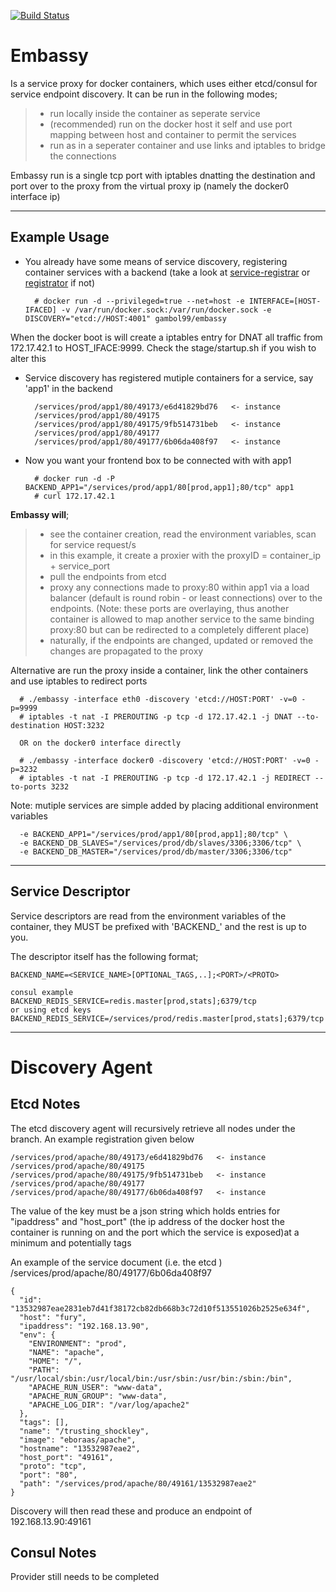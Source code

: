 
[![Build Status](https://drone.io/github.com/gambol99/embassy/status.png)](https://drone.io/github.com/gambol99/embassy/latest)

Embassy
==========
Is a service proxy for docker containers, which uses either etcd/consul for service endpoint discovery. It can be run in the following modes;

>   - run locally inside the container as seperate service
>   - (recommended) run on the docker host it self and use port mapping between host and container to permit the services
>   - run as in a seperater container and use links and iptables to bridge the connections

Embassy run is a single tcp port with iptables dnatting the destination and port over to the proxy from the virtual proxy ip (namely the docker0 interface ip)

------------
Example Usage
-------------

- You already have some means of service discovery, registering container services with a backend (take a look at [service-registrar](https://github.com/gambol99/service-registrar) or [registrator](https://github.com/progrium/registrator) if not)

        # docker run -d --privileged=true --net=host -e INTERFACE=[HOST-IFACED] -v /var/run/docker.sock:/var/run/docker.sock -e DISCOVERY="etcd://HOST:4001" gambol99/embassy

When the docker boot is will create a iptables entry for DNAT all traffic from 172.17.42.1 to HOST_IFACE:9999. Check the stage/startup.sh if you wish to alter this

- Service discovery has registered mutiple containers for a service, say 'app1' in the backend

        /services/prod/app1/80/49173/e6d41829bd76   <- instance
        /services/prod/app1/80/49175
        /services/prod/app1/80/49175/9fb514731beb   <- instance
        /services/prod/app1/80/49177
        /services/prod/app1/80/49177/6b06da408f97   <- instance

- Now you want your frontend box to be connected with with app1

        # docker run -d -P BACKEND_APP1="/services/prod/app1/80[prod,app1];80/tcp" app1
        # curl 172.17.42.1

**Embassy will**;

> - see the container creation, read the environment variables, scan for service request/s
> - in this example, it create a proxier with the proxyID = container_ip + service_port
> - pull the endpoints from etcd
> - proxy any connections made to proxy:80 within app1 via a load balancer (default is round robin - or least connections) over to the endpoints.
> (Note: these ports are overlaying, thus another container is allowed to map another service to the same binding proxy:80 but can be redirected to a completely different place)
> - naturally, if the endpoints are changed, updated or removed the changes are propagated to the proxy


Alternative are run the proxy inside a container, link the other containers and use iptables to redirect ports

      # ./embassy -interface eth0 -discovery 'etcd://HOST:PORT' -v=0 -p=9999
      # iptables -t nat -I PREROUTING -p tcp -d 172.17.42.1 -j DNAT --to-destination HOST:3232

      OR on the docker0 interface directly

      # ./embassy -interface docker0 -discovery 'etcd://HOST:PORT' -v=0 -p=3232
      # iptables -t nat -I PREROUTING -p tcp -d 172.17.42.1 -j REDIRECT --to-ports 3232

Note: mutiple services are simple added by placing additional environment variables

      -e BACKEND_APP1="/services/prod/app1/80[prod,app1];80/tcp" \
      -e BACKEND_DB_SLAVES="/services/prod/db/slaves/3306;3306/tcp" \
      -e BACKEND_DB_MASTER="/services/prod/db/master/3306;3306/tcp"

---------------
Service Descriptor
----------------------
Service descriptors are read from the environment variables of the container, they MUST be prefixed with 'BACKEND_' and the rest is up to you.

The descriptor itself has the following format;

    BACKEND_NAME=<SERVICE_NAME>[OPTIONAL_TAGS,..];<PORT>/<PROTO>

    consul example
    BACKEND_REDIS_SERVICE=redis.master[prod,stats];6379/tcp
    or using etcd keys
    BACKEND_REDIS_SERVICE=/services/prod/redis.master[prod,stats];6379/tcp

--------------
Discovery Agent
===============

Etcd Notes
-----------

The etcd discovery agent will recursively retrieve all nodes under the branch. An example registration given below

    /services/prod/apache/80/49173/e6d41829bd76   <- instance
    /services/prod/apache/80/49175
    /services/prod/apache/80/49175/9fb514731beb   <- instance
    /services/prod/apache/80/49177
    /services/prod/apache/80/49177/6b06da408f97   <- instance

The value of the key must be a json string which holds entries for "ipaddress" and "host_port" (the ip address of the docker host the container is running on and the port which the service is exposed)at a minimum and potentially tags

An example of the service document (i.e. the etcd ) /services/prod/apache/80/49177/6b06da408f97

    {
      "id": "13532987eae2831eb7d41f38172cb82db668b3c72d10f513551026b2525e634f",
      "host": "fury",
      "ipaddress": "192.168.13.90",
      "env": {
        "ENVIRONMENT": "prod",
        "NAME": "apache",
        "HOME": "/",
        "PATH": "/usr/local/sbin:/usr/local/bin:/usr/sbin:/usr/bin:/sbin:/bin",
        "APACHE_RUN_USER": "www-data",
        "APACHE_RUN_GROUP": "www-data",
        "APACHE_LOG_DIR": "/var/log/apache2"
      },
      "tags": [],
      "name": "/trusting_shockley",
      "image": "eboraas/apache",
      "hostname": "13532987eae2",
      "host_port": "49161",
      "proto": "tcp",
      "port": "80",
      "path": "/services/prod/apache/80/49161/13532987eae2"
    }

Discovery will then read these and produce an endpoint of 192.168.13.90:49161

Consul Notes
-------------
Provider still needs to be completed

